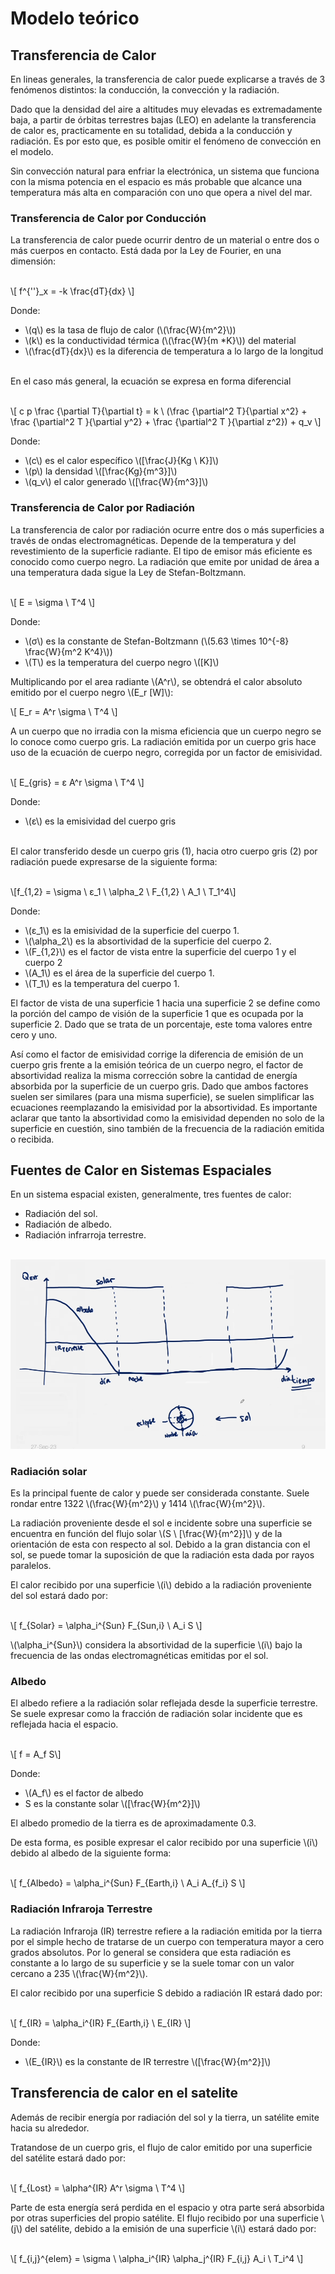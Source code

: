 # Modelo teórico

## Transferencia de Calor

En lineas generales, la transferencia de calor puede explicarse a través de 3 fenómenos distintos: la conducción, la convección y la radiación.

Dado que la densidad del aire a altitudes muy elevadas es extremadamente baja, a partir de órbitas terrestres bajas (LEO) en adelante la transferencia de calor es, practicamente en su totalidad, debida a la conducción y radiación.
Es por esto que, es posible omitir el fenómeno de convección en el modelo.

Sin convección natural para enfriar la electrónica, un sistema que funciona con la misma potencia en el espacio es más probable que alcance una temperatura más alta en comparación con uno que opera a nivel del mar.

### Transferencia de Calor por Conducción

La transferencia de calor puede ocurrir dentro de un material o entre dos o más cuerpos en contacto. Está dada por la Ley de Fourier, en una dimensión:
<br/><br/>

\\[
f^{''}_x = -k \frac{dT}{dx}
\\]

Donde:

- \\(q\\) es la tasa de flujo de calor (\\(\frac{W}{m^2}\\))
- \\(k\\) es la conductividad térmica (\\(\frac{W}{m \*K}\\)) del material
- \\(\frac{dT}{dx}\\) es la diferencia de temperatura a lo largo de la longitud

<br/>
En el caso más general, la ecuación se expresa en forma diferencial
<br/><br/>

\\[
c p \frac {\partial T}{\partial t} =
k \ (\frac {\partial^2 T}{\partial x^2} +
\frac {\partial^2 T }{\partial y^2} +
\frac {\partial^2 T }{\partial z^2}) + q_v
\\]

Donde:

- \\(c\\) es el calor específico \\([\frac{J}{Kg \ K}]\\)
- \\(p\\) la densidad \\([\frac{Kg}{m^3}]\\)
- \\(q_v\\) el calor generado \\([\frac{W}{m^3}]\\)

### Transferencia de Calor por Radiación

La transferencia de calor por radiación ocurre entre dos o más superficies a través de ondas electromagnéticas. Depende de la temperatura y del revestimiento de la superficie radiante.
El tipo de emisor más eficiente es conocido como cuerpo negro. La radiación que emite por unidad de área a una temperatura dada sigue la Ley de Stefan-Boltzmann.
<br/><br/>

\\[
E = \sigma \ T^4
\\]

Donde:

- \\(σ\\) es la constante de Stefan-Boltzmann (\\(5.63 \times 10^{-8} \frac{W}{m^2 K^4}\\))
- \\(T\\) es la temperatura del cuerpo negro \\([K]\\)

Multiplicando por el area radiante \\(A^r\\), se obtendrá el calor absoluto emitido por el cuerpo negro \\(E_r [W]\\):

\\[
E_r = A^r \sigma \ T^4
\\]
<br/>

A un cuerpo que no irradia con la misma eficiencia que un cuerpo negro se lo conoce como cuerpo gris. La radiación emitida por un cuerpo gris hace uso de la ecuación de cuerpo negro, corregida por un factor de emisividad.
<br/><br/>

\\[ E_{gris} = ε A^r \sigma \ T^4 \\]

Donde:

- \\(ε\\) es la emisividad del cuerpo gris

<br/>
El calor transferido desde un cuerpo gris (1), hacia otro cuerpo gris (2) por radiación puede expresarse de la siguiente forma:
<br/><br/>

\\[f_{1,2} = \sigma \ ε_1 \ \alpha_2 \ F_{1,2} \ A_1 \ T_1^4\\]

Donde:

- \\(ε_1\\) es la emisividad de la superficie del cuerpo 1.
- \\(\alpha_2\\) es la absortividad de la superficie del cuerpo 2.
- \\(F\_{1,2}\\) es el factor de vista entre la superficie del cuerpo 1 y el cuerpo 2
- \\(A_1\\) es el área de la superficie del cuerpo 1.
- \\(T_1\\) es la temperatura del cuerpo 1.

El factor de vista de una superficie 1 hacia una superficie 2 se define como la porción del campo de visión de la superficie 1 que es ocupada por la superficie 2. Dado que se trata de un porcentaje, este toma valores entre cero y uno.

Así como el factor de emisividad corrige la diferencia de emisión de un cuerpo gris frente a la emisión teórica de un cuerpo negro, el factor de absortividad realiza la misma corrección sobre la cantidad de energía absorbida por la superficie de un cuerpo gris.
Dado que ambos factores suelen ser similares (para una misma superficie), se suelen simplificar las ecuaciones reemplazando la emisividad por la absortividad.
Es importante aclarar que tanto la absortividad como la emisividad dependen no solo de la superficie en cuestión, sino también de la frecuencia de la radiación emitida o recibida.

## Fuentes de Calor en Sistemas Espaciales

En un sistema espacial existen, generalmente, tres fuentes de calor:

- Radiación del sol.
- Radiación de albedo.
- Radiación infrarroja terrestre.
  <br/><br/>

![](images/image3.png)

### Radiación solar

Es la principal fuente de calor y puede ser considerada constante. Suele rondar entre 1322 \\(\frac{W}{m^2}\\) y 1414 \\(\frac{W}{m^2}\\).

La radiación proveniente desde el sol e incidente sobre una superficie se encuentra en función del flujo solar \\(S \ [\frac{W}{m^2}]\\) y de la orientación de esta con respecto al sol.
Debido a la gran distancia con el sol, se puede tomar la suposición de que la radiación esta dada por rayos paralelos.

El calor recibido por una superficie \\(i\\) debido a la radiación proveniente del sol estará dado por:
<br/><br/>

\\[
f_{Solar} = \alpha_i^{Sun} F_{Sun,i} \ A_i S
\\]

\\(\alpha_i^{Sun}\\) considera la absortividad de la superficie \\(i\\) bajo la frecuencia de las ondas electromagnéticas emitidas por el sol.

### Albedo

El albedo refiere a la radiación solar reflejada desde la superficie terrestre. Se suele expresar como la fracción de radiación solar incidente que es reflejada hacia el espacio.
<br/><br/>

\\[ f = A_f S\\]

Donde:

- \\(A_f\\) es el factor de albedo
- S es la constante solar \\([\frac{W}{m^2}]\\)

El albedo promedio de la tierra es de aproximadamente 0.3.

De esta forma, es posible expresar el calor recibido por una superficie \\(i\\) debido al albedo de la siguiente forma:
<br/><br/>

\\[
f_{Albedo} = \alpha_i^{Sun} F_{Earth,i} \ A_i A_{f_i} S
\\]

### Radiación Infraroja Terrestre

La radiación Infraroja (IR) terrestre refiere a la radiación emitida por la tierra por el simple hecho de tratarse de un cuerpo con temperatura mayor a cero grados absolutos. Por lo general se considera que esta radiación es constante a lo largo de su superficie y se la suele tomar con un valor cercano a 235 \\(\frac{W}{m^2}\\).

El calor recibido por una superficie S debido a radiación IR estará dado por:
<br/><br/>

\\[
f_{IR} = \alpha_i^{IR} F_{Earth,i} \ E_{IR}
\\]

Donde:

- \\(E\_{IR}\\) es la constante de IR terrestre \\([\frac{W}{m^2}]\\)

## Transferencia de calor en el satelite

Además de recibir energía por radiación del sol y la tierra, un satélite emite hacia su alrededor.

Tratandose de un cuerpo gris, el flujo de calor emitido por una superficie del satélite estará dado por:
<br/><br/>

\\[
f_{Lost} = \alpha^{IR} A^r \sigma \ T^4
\\]
<br/>

Parte de esta energía será perdida en el espacio y otra parte será absorbida por otras superficies del propio satélite.
El flujo recibido por una superficie \\(j\\) del satélite, debido a la emisión de una superficie \\(i\\) estará dado por:
<br/><br/>

\\[
f_{i,j}^{elem} = \sigma \ \alpha_i^{IR} \alpha_j^{IR} F_{i,j} A_i \ T_i^4
\\]
